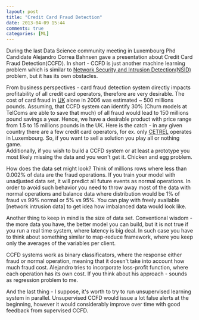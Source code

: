 ```yaml
---
layout: post
title: "Credit Card Fraud Detection"
date: 2013-04-09 15:44
comments: true
categories: [ML] 
---
```


During the last Data Science community meeting in Luxembourg Phd Candidate Alejandro Correa Bahnsen gave a presentation about Credit Card Fraud Detection(CCFD). In short - CCFD is just another machine learning problem which is similar to [Network Security and Intrusion Detection(NSID)][sec] problem, but it has its own obstacles.

[sec]:http://datalab.lu/blog/2012/07/16/data-mining-for-network-security-and-intrusion-detection/


From business perspectives - card fraud detection system directly impacts profitability of all credit card operators, therefore are very desirable. The cost of card fraud in [UK][uk] alone in 2006 was estimated ~ 500 millions pounds. Assuming, that CCFD system can identify 30% (Churn models at TelComs are able to save that much) of all fraud would lead to 150 millions pound savings a year. Hence, we have a desirable product with price range from 1.5 to 15 millions pounds in the UK. Here is the catch - in any given country there are a few credit card operators, for ex. only [CETREL][cetrel] operates in Luxembourg. So, if you want to sell a solution you play all or nothing game.  
Additionally, if you wish to build a CCFD system or at least a prototype you most likely missing the data and you won't get it. Chicken and egg problem.


How does the data set might look? Think of millions rows where less than 0.002% of data are the fraud operations. If you train your model with unadjusted data set, it will predict all future events as normal operations. In order to avoid such behavior you need to throw away most of the data with normal operations and balance data where distribution would be 1% of fraud vs 99% normal or 5% vs 95%. You can play with freely available [network intrusion data] to get idea how imbalanced data would look like.


Another thing to keep in mind is the size of data set. Conventional wisdom - the more data you have, the better model you can build, but it is not true if you run a real time system, where latency is big deal. In such case you have to think about something similar to map-reduce framework, where you keep only the averages of the variables per client.


CCFD systems work as binary classificators, where the response either fraud or normal operation, meaning that it doesn't take into account how much fraud cost. Alejandro tries to incorporate loss-profit function, where each operation has its own cost. If you think about his approach - sounds as regression problem to me.

And the last thing - I suppose, it's worth to try to run unsupervised learning system in parallel. Unsupervised CCFD would issue a lot false alerts at the beginning, however it would considerably improve over time with good feedback from supervised CCFD.


[uk]:http://en.wikipedia.org/wiki/Credit_card_fraud
[cetrel]:http://www.cetrel.lu/
[data]:http://www.ll.mit.edu/mission/communications/cyber/CSTcorpora/ideval/data/

